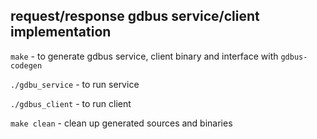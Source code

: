 ## request/response gdbus service/client implementation

`make` - to generate gdbus service, client binary and interface with `gdbus-codegen`

`./gdbu_service` - to run service

`./gdbus_client` - to run client

`make clean` - clean up generated sources and binaries
